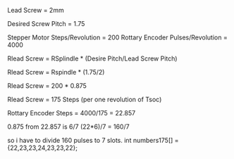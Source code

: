 Lead Screw = 2mm

Desired Screw Pitch = 1.75

Stepper Motor Steps/Revolution = 200
Rottary Encoder Pulses/Revolution = 4000


Rlead Screw = RSplindle * (Desire Pitch/Lead Screw Pitch)

Rlead Screw = Rspindle * (1.75/2)

Rlead Screw = 200 * 0.875

Rlead Screw = 175 Steps (per one revolution of Tsoc)

Rottary Encoder Steps = 4000/175 = 22.857


0.875 from 22.857 is 6/7
(22*6)/7 = 160/7

so i have to divide 160 pulses to 7 slots. 
int numbers175[] = {22,23,23,24,23,23,22};

<!-- 175/1 = 175 X
175/2 = 87.5 X
175/3 = 58.33333 X
175/4 = 43.75 X
175/5 = 35 X
175/6 = 29.1666 X
175/7 = 29.1666 X -->
